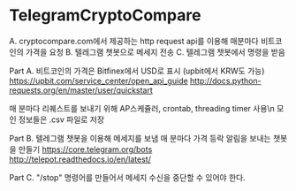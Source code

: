 # TelegramCryptoCompare
A. cryptocompare.com에서 제공하는 http request api를 이용해 매분마다 비트코인의 가격을 요청
B. 텔레그램 챗봇으로 메세지 전송
C. 텔레그램 챗봇에서 명령을 받음

Part A. 비트코인의 가격은 Bitfinex에서 USD로 표시 (upbit에서 KRW도 가능)
https://upbit.com/service_center/open_api_guide
http://docs.python-requests.org/en/master/user/quickstart

매 분마다 리퀘스트를 보내기 위해 AP스케쥴러, crontab, threading timer 사용\n
모인 정보들은 .csv 파일로 저장

Part B. 텔레그램 챗봇을 이용해 메세지를 보냄 매 분마다 가격 등락 알림을 보내는 챗봇을 만들기
https://core.telegram.org/bots
http://telepot.readthedocs.io/en/latest/

Part C. "/stop" 명령어를 만들어서 메세지 수신을 중단할 수 있어야 한다.
